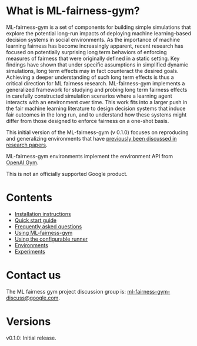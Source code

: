 # What is ML-fairness-gym?

ML-fairness-gym is a set of components for building simple simulations that explore the potential long-run impacts of deploying machine learning-based decision systems in social environments. As the importance of machine learning fairness has become increasingly apparent, recent research has focused on potentially surprising long term behaviors of enforcing measures of fairness that were originally defined in a static setting. Key findings have shown that under specific assumptions in simplified dynamic simulations, long term effects may in fact counteract the desired goals. Achieving a deeper understanding of such long term effects is thus a critical direction for ML fairness research. ML-fairness-gym implements a generalized framework for studying and probing long term fairness effects in carefully constructed simulation scenarios where a learning agent interacts with an environment over time. This work fits into a larger push in the fair machine learning literature to design decision systems that induce fair outcomes in the long run, and to understand how these systems might differ from those designed to enforce fairness on a one-shot basis.

This initial version of the ML-fairness-gym (v 0.1.0) focuses on reproducing and generalizing environments that have [previously been discussed in research papers](docs/FAQ.md#What-research-results-have-been-replicated-with-ML-fairness-gym).

ML-fairness-gym environments implement the environment API from [OpenAI Gym](https://github.com/openai/gym).

This is not an officially supported Google product.


# Contents

* [Installation instructions](docs/installation.md)
* [Quick start guide](docs/quickstart.md)
* [Frequently asked questions](docs/FAQ.md)
* [Using ML-fairness-gym](docs/using_ml_fairness_gym.md)
* [Using the configurable runner](docs/using_runner.md)
* [Environments](environments/README.md)
* [Experiments](experiments/README.md)


# Contact us

The ML fairness gym project discussion group is:
ml-fairness-gym-discuss@google.com.

# Versions
v0.1.0: Initial release.
